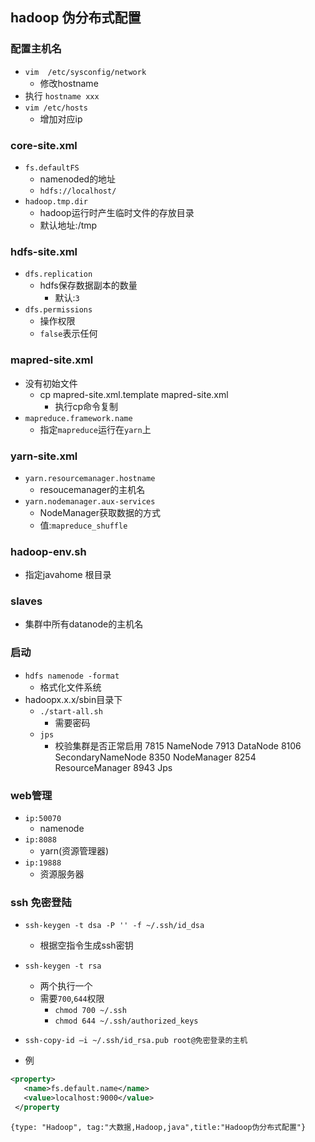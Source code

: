 ## hadoop 伪分布式配置

### 配置主机名

- `vim  /etc/sysconfig/network`
  - 修改hostname
- 执行 `hostname xxx`
- `vim /etc/hosts`
  - 增加对应ip

### core-site.xml

- `fs.defaultFS`
  - namenoded的地址
  - `hdfs://localhost/`
- `hadoop.tmp.dir`
  - hadoop运行时产生临时文件的存放目录
  - 默认地址:/tmp

### hdfs-site.xml

- `dfs.replication`
  - hdfs保存数据副本的数量
    - 默认:`3`
- `dfs.permissions`
  - 操作权限
  - `false`表示任何

###  mapred-site.xml

- 没有初始文件
  - cp mapred-site.xml.template mapred-site.xml
    - 执行cp命令复制
- `mapreduce.framework.name`
  - 指定`mapreduce`运行在`yarn`上

### yarn-site.xml

- `yarn.resourcemanager.hostname`
  - resoucemanager的主机名
- `yarn.nodemanager.aux-services`
  - NodeManager获取数据的方式
  - 值:`mapreduce_shuffle`
### hadoop-env.sh

- 指定javahome 根目录

### slaves

- 集群中所有datanode的主机名

### 启动

- `hdfs namenode -format`
  - 格式化文件系统
- hadoopx.x.x/sbin目录下
  - `./start-all.sh`
    - 需要密码
  - `jps`
    - 校验集群是否正常启用
    7815 NameNode
    7913 DataNode
    8106 SecondaryNameNode
    8350 NodeManager
    8254 ResourceManager
    8943 Jps

### web管理

- `ip:50070`
  - namenode
- `ip:8088`
  - yarn(资源管理器)
- `ip:19888`
  - 资源服务器


### ssh 免密登陆

- `ssh-keygen -t dsa -P '' -f ~/.ssh/id_dsa`
  - 根据空指令生成ssh密钥
- `ssh-keygen -t rsa`
  - 两个执行一个
  - 需要`700`,`644`权限
    - `chmod 700 ~/.ssh`
    - `chmod 644 ~/.ssh/authorized_keys`
- `ssh-copy-id –i ~/.ssh/id_rsa.pub root@免密登录的主机`

- 例

```xml
<property>
   <name>fs.default.name</name>
   <value>localhost:9000</value>
 </property
```


```blog
{type: "Hadoop", tag:"大数据,Hadoop,java",title:"Hadoop伪分布式配置"}
```
